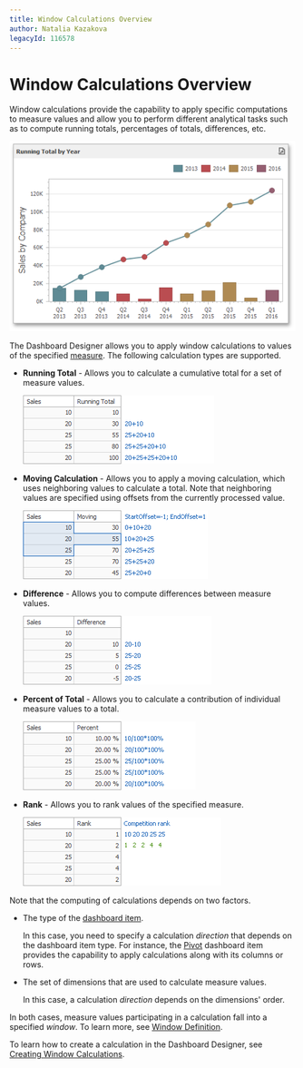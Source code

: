 ```yaml
---
title: Window Calculations Overview
author: Natalia Kazakova
legacyId: 116578
---
```

# Window Calculations Overview
Window calculations provide the capability to apply specific computations to measure values and allow you to perform different analytical tasks such as to compute running totals, percentages of totals, differences, etc.

![CalculationsOverview_Demo](../../../../images/img123477.png)

The Dashboard Designer allows you to apply window calculations to values of the specified [measure](../../binding-dashboard-items-to-data/binding-dashboard-items-to-data.md). The following calculation types are supported.
* **Running Total** - Allows you to calculate a cumulative total for a set of measure values.
	
	![RunningTotalOverview](../../../../images/img123490.png)
* **Moving Calculation** - Allows you to apply a moving calculation, which uses neighboring values to calculate a total. Note that neighboring values are specified using offsets from the currently processed value.
	
	![MovingCalculationOverview](../../../../images/img123491.png)
* **Difference** - Allows you to compute differences between measure values.
	
	![DifferenceCalculationOverview](../../../../images/img123492.png)
* **Percent of Total** - Allows you to calculate a contribution of individual measure values to a total.
	
	![PercentOfTotalOverview](../../../../images/img123493.png)
* **Rank** - Allows you to rank values of the specified measure.
	
	![RankOverview](../../../../images/img123494.png)

Note that the computing of calculations depends on two factors.
* The type of the [dashboard item](../../adding-dashboard-items.md).
	
	 In this case, you need to specify a calculation _direction_ that depends on the dashboard item type. For instance, the [Pivot](../../designing-dashboard-items/pivot.md) dashboard item provides the capability to apply calculations along with its columns or rows.
* The set of dimensions that are used to calculate measure values.
	
	In this case, a calculation _direction_ depends on the dimensions' order.

In both cases, measure values participating in a calculation fall into a specified _window_. To learn more, see [Window Definition](window-definition.md).

To learn how to create a calculation in the Dashboard Designer, see [Creating Window Calculations](creating-window-calculations.md).